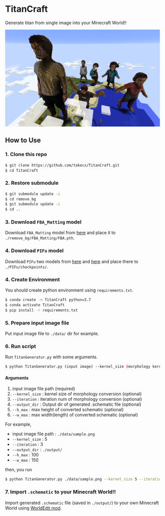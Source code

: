 # TitanCraft
Generate titan from single image into your Minecraft World!!

![Attack of Titan](./images/titans.png)

## How to Use

### 1. Clone this repo

```bash
$ git clone https://github.com/takecx/TitanCraft.git
$ cd TitanCraft
```

### 2. Restore submodule

```bash
$ git submodule update -i
$ cd remove_bg
$ git submodule update -i
$ cd ..
```

### 3. Download `FBA_Matting` model

Download `FBA_Matting` model from [here](https://drive.google.com/uc?id=1T_oiKDE_biWf2kqexMEN7ObWqtXAzbB1) and place it to `./remove_bg/FBA_Matting/FBA.pth`.

### 4. Download `PIFu` model

Download `PIFu` two models from [here](https://drive.google.com/uc?export=download&id=1zEmVXG2VHy0MMzngcRshB4D8Sr_oLHsm) and [here](https://drive.google.com/uc?export=download&id=1V83B6GDIjYMfHdpg-KcCSAPgHxpafHgd) and place there to `./PIFu/checkpoints/`.

### 4. Create Environment

You should create python environment using `requirements.txt`.

```bash
$ conda create -n TitanCraft python=3.7
$ conda activate TitanCraft
$ pip install -r requirements.txt
```

### 5. Prepare input image file

Put input image file to `./data/` dir for example.

### 6. Run script

Run `TitanGenerator.py` with some arguments.

```bash
$ python TitanGenerator.py (input image) --kernel_size (morphology kernel size) --iteration (morphology iteration num) --output_dir (output dir) --h_max (height max value) --w_max (width max value)
```

#### Arguments

1. input image file path (required)
2. `--kernel_size` : kernel size of morphology conversion (optional)
3. `--iteration` : iteration num of morphology conversion (optional)
4. `--output_dir` : Output dir of generated .schematic file (optional)
5. `--h_max` : max height of converted schematic (optional)
6. `--w_max` : max width(length) of converted schematic (optional)

For example, 

- input image file path : `./data/sample.png`
- `--kernel_size` : 5
- `--iteration` : 3
- `--output_dir` : `./output/`
- `--h_max` : 100
- `--w_max` : 150

then, you run 

```bash
$ python TitanGenerator.py ./data/sample.png --kernel_size 5 --iteration 3 --output_dir ./output/ --h_max 100 --w_max 150
```

### 7. Import `.schematic` to your Minecraft World!!

Import generated `.schematic` file (saved in `./output/`) to your own Minecraft World using [WorldEdit mod](https://www.curseforge.com/minecraft/mc-mods/worldedit).
